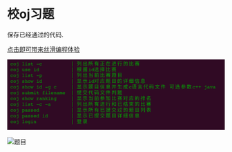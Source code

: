 # 校oj习题
保存已经通过的代码.

[点击即可带来丝滑编程体验](https://github.com/ctguggbond/ctguOj-cli)

![](oj.png)

![题目](problem)
